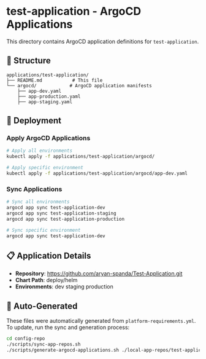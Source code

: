 # test-application - ArgoCD Applications

This directory contains ArgoCD application definitions for `test-application`.

## 📁 Structure
```
applications/test-application/
├── README.md           # This file
└── argocd/            # ArgoCD application manifests
    ├── app-dev.yaml
    ├── app-production.yaml
    ├── app-staging.yaml
```

## 🚀 Deployment

### Apply ArgoCD Applications
```bash
# Apply all environments
kubectl apply -f applications/test-application/argocd/

# Apply specific environment
kubectl apply -f applications/test-application/argocd/app-dev.yaml
```

### Sync Applications
```bash
# Sync all environments
argocd app sync test-application-dev
argocd app sync test-application-staging
argocd app sync test-application-production

# Sync specific environment
argocd app sync test-application-dev
```

## 📋 Application Details

- **Repository**: https://github.com/aryan-spanda/Test-Application.git
- **Chart Path**: deploy/helm
- **Environments**: dev staging production 

## 🔄 Auto-Generated

These files were automatically generated from `platform-requirements.yml`.
To update, run the sync and generation process:

```bash
cd config-repo
./scripts/sync-app-repos.sh
./scripts/generate-argocd-applications.sh ./local-app-repos/test-application
```
